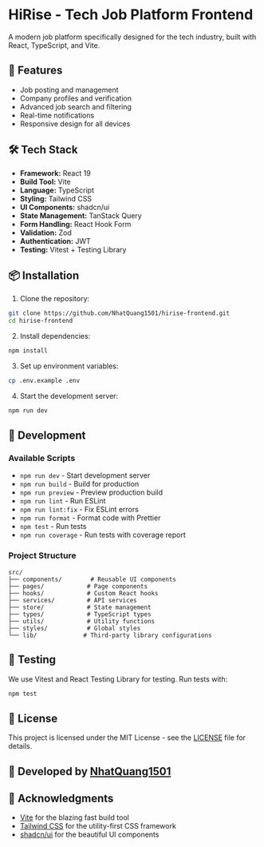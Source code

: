 # HiRise - Tech Job Platform Frontend

A modern job platform specifically designed for the tech industry, built with React, TypeScript, and Vite.

## 🚀 Features

- Job posting and management
- Company profiles and verification
- Advanced job search and filtering
- Real-time notifications
- Responsive design for all devices

## 🛠️ Tech Stack

- **Framework:** React 19
- **Build Tool:** Vite
- **Language:** TypeScript
- **Styling:** Tailwind CSS
- **UI Components:** shadcn/ui
- **State Management:** TanStack Query
- **Form Handling:** React Hook Form
- **Validation:** Zod
- **Authentication:** JWT
- **Testing:** Vitest + Testing Library

## 📦 Installation

1. Clone the repository:

```bash
git clone https://github.com/NhatQuang1501/hirise-frontend.git
cd hirise-frontend
```

2. Install dependencies:

```bash
npm install
```

3. Set up environment variables:

```bash
cp .env.example .env
```

4. Start the development server:

```bash
npm run dev
```

## 🔧 Development

### Available Scripts

- `npm run dev` - Start development server
- `npm run build` - Build for production
- `npm run preview` - Preview production build
- `npm run lint` - Run ESLint
- `npm run lint:fix` - Fix ESLint errors
- `npm run format` - Format code with Prettier
- `npm test` - Run tests
- `npm run coverage` - Run tests with coverage report

### Project Structure

```
src/
├── components/        # Reusable UI components
├── pages/            # Page components
├── hooks/            # Custom React hooks
├── services/         # API services
├── store/            # State management
├── types/            # TypeScript types
├── utils/            # Utility functions
├── styles/           # Global styles
└── lib/             # Third-party library configurations
```

## 🧪 Testing

We use Vitest and React Testing Library for testing. Run tests with:

```bash
npm test
```

## 📄 License

This project is licensed under the MIT License - see the [LICENSE](LICENSE) file for details.

## 👥 Developed by [NhatQuang1501](https://github.com/NhatQuang1501)

## 🙏 Acknowledgments

- [Vite](https://vitejs.dev/) for the blazing fast build tool
- [Tailwind CSS](https://tailwindcss.com/) for the utility-first CSS framework
- [shadcn/ui](https://ui.shadcn.com/) for the beautiful UI components
